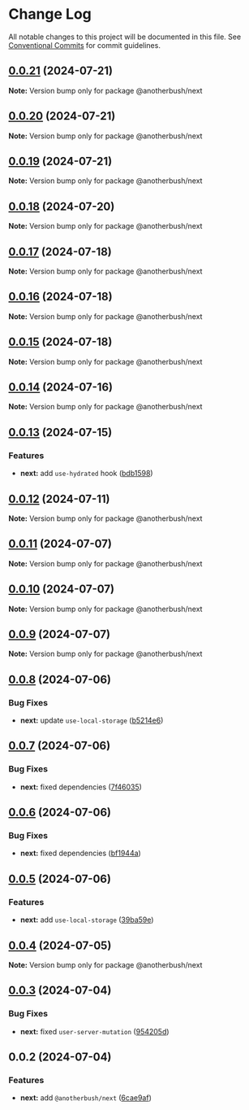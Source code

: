 # Change Log

All notable changes to this project will be documented in this file.
See [Conventional Commits](https://conventionalcommits.org) for commit guidelines.

## [0.0.21](https://github.com/anotherbush/utils/compare/@anotherbush/next@0.0.20...@anotherbush/next@0.0.21) (2024-07-21)

**Note:** Version bump only for package @anotherbush/next





## [0.0.20](https://github.com/anotherbush/utils/compare/@anotherbush/next@0.0.19...@anotherbush/next@0.0.20) (2024-07-21)

**Note:** Version bump only for package @anotherbush/next





## [0.0.19](https://github.com/anotherbush/utils/compare/@anotherbush/next@0.0.18...@anotherbush/next@0.0.19) (2024-07-21)

**Note:** Version bump only for package @anotherbush/next





## [0.0.18](https://github.com/anotherbush/utils/compare/@anotherbush/next@0.0.17...@anotherbush/next@0.0.18) (2024-07-20)

**Note:** Version bump only for package @anotherbush/next





## [0.0.17](https://github.com/anotherbush/utils/compare/@anotherbush/next@0.0.16...@anotherbush/next@0.0.17) (2024-07-18)

**Note:** Version bump only for package @anotherbush/next





## [0.0.16](https://github.com/anotherbush/utils/compare/@anotherbush/next@0.0.15...@anotherbush/next@0.0.16) (2024-07-18)

**Note:** Version bump only for package @anotherbush/next





## [0.0.15](https://github.com/anotherbush/utils/compare/@anotherbush/next@0.0.14...@anotherbush/next@0.0.15) (2024-07-18)

**Note:** Version bump only for package @anotherbush/next





## [0.0.14](https://github.com/anotherbush/utils/compare/@anotherbush/next@0.0.13...@anotherbush/next@0.0.14) (2024-07-16)

**Note:** Version bump only for package @anotherbush/next





## [0.0.13](https://github.com/anotherbush/utils/compare/@anotherbush/next@0.0.12...@anotherbush/next@0.0.13) (2024-07-15)


### Features

* **next:** add `use-hydrated` hook ([bdb1598](https://github.com/anotherbush/utils/commit/bdb1598cbac4bab9bade21db260d8b9f1f1db208))





## [0.0.12](https://github.com/anotherbush/utils/compare/@anotherbush/next@0.0.11...@anotherbush/next@0.0.12) (2024-07-11)

**Note:** Version bump only for package @anotherbush/next





## [0.0.11](https://github.com/anotherbush/utils/compare/@anotherbush/next@0.0.10...@anotherbush/next@0.0.11) (2024-07-07)

**Note:** Version bump only for package @anotherbush/next





## [0.0.10](https://github.com/anotherbush/utils/compare/@anotherbush/next@0.0.9...@anotherbush/next@0.0.10) (2024-07-07)

**Note:** Version bump only for package @anotherbush/next





## [0.0.9](https://github.com/anotherbush/utils/compare/@anotherbush/next@0.0.8...@anotherbush/next@0.0.9) (2024-07-07)

**Note:** Version bump only for package @anotherbush/next





## [0.0.8](https://github.com/anotherbush/utils/compare/@anotherbush/next@0.0.7...@anotherbush/next@0.0.8) (2024-07-06)


### Bug Fixes

* **next:** update `use-local-storage` ([b5214e6](https://github.com/anotherbush/utils/commit/b5214e6af214b1089dbdacd3a33d8d29fb57d994))





## [0.0.7](https://github.com/anotherbush/utils/compare/@anotherbush/next@0.0.6...@anotherbush/next@0.0.7) (2024-07-06)


### Bug Fixes

* **next:** fixed dependencies ([7f46035](https://github.com/anotherbush/utils/commit/7f460353220e206e4286a38ca9446ed96a6b24ae))





## [0.0.6](https://github.com/anotherbush/utils/compare/@anotherbush/next@0.0.5...@anotherbush/next@0.0.6) (2024-07-06)


### Bug Fixes

* **next:** fixed dependencies ([bf1944a](https://github.com/anotherbush/utils/commit/bf1944ae1961ece4e28cc8ccb5df66ef94a6b383))





## [0.0.5](https://github.com/anotherbush/utils/compare/@anotherbush/next@0.0.4...@anotherbush/next@0.0.5) (2024-07-06)


### Features

* **next:** add `use-local-storage` ([39ba59e](https://github.com/anotherbush/utils/commit/39ba59e714cf488d15bdece757df4a95fa6dceba))





## [0.0.4](https://github.com/anotherbush/utils/compare/@anotherbush/next@0.0.3...@anotherbush/next@0.0.4) (2024-07-05)

**Note:** Version bump only for package @anotherbush/next





## [0.0.3](https://github.com/anotherbush/utils/compare/@anotherbush/next@0.0.2...@anotherbush/next@0.0.3) (2024-07-04)


### Bug Fixes

* **next:** fixed `user-server-mutation` ([954205d](https://github.com/anotherbush/utils/commit/954205d7f9268666bc5b9e969d472edcb5bfea0c))





## 0.0.2 (2024-07-04)


### Features

* **next:** add `@anotherbush/next` ([6cae9af](https://github.com/anotherbush/utils/commit/6cae9afb3702d09cbb0015d0677a987e90f4e3cf))
